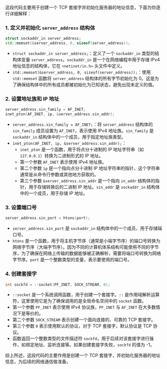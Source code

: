 这段代码主要用于创建一个 TCP 套接字并初始化服务器的地址信息，下面为你逐行详细解释：

### 1. 定义并初始化 `server_address` 结构体
```cpp
struct sockaddr_in server_address;
std::memset(&server_address, 0, sizeof(server_address));
```
- `struct sockaddr_in server_address;`：定义了一个 `sockaddr_in` 类型的结构体变量 `server_address`。`sockaddr_in` 是一个在网络编程中用于存储 IPv4 地址信息的结构体，它在 `<netinet/in.h>` 头文件中定义。
- `std::memset(&server_address, 0, sizeof(server_address));`：使用 `std::memset` 函数将 `server_address` 结构体的所有字节初始化为 0。这是为了确保结构体中的所有成员都被初始化为已知状态，避免出现未定义的值。

### 2. 设置地址族和 IP 地址
```cpp
server_address.sin_family = AF_INET;
inet_pton(AF_INET, ip, &server_address.sin_addr);
```
- `server_address.sin_family = AF_INET;`：将 `server_address` 结构体的 `sin_family` 成员设置为 `AF_INET`，表示使用 IPv4 地址族。`sin_family` 是 `sockaddr_in` 结构体中的一个成员，用于指定地址族类型。
- `inet_pton(AF_INET, ip, &server_address.sin_addr);`：
    - `inet_pton` 是一个函数，用于将点分十进制的 IP 地址字符串（如 `127.0.0.1`）转换为二进制形式的 IP 地址。
    - 第一个参数 `AF_INET` 表示使用 IPv4 地址族。
    - 第二个参数 `ip` 是一个指向点分十进制 IP 地址字符串的指针，这个字符串通常是从命令行参数或其他地方获取的。
    - 第三个参数 `&server_address.sin_addr` 是一个指向 `in_addr` 结构体的指针，用于存储转换后的二进制 IP 地址。`sin_addr` 是 `sockaddr_in` 结构体中的一个成员，用于存储 IP 地址。

### 3. 设置端口号
```cpp
server_address.sin_port = htons(port);
```
- `server_address.sin_port` 是 `sockaddr_in` 结构体中的一个成员，用于存储端口号。
- `htons` 是一个函数，用于将主机字节序（通常是小端字节序）的端口号转换为网络字节序（大端字节序）。因为不同的计算机体系结构可能使用不同的字节序，为了确保在网络上传输的数据能够被正确解析，需要将端口号转换为网络字节序。`port` 是一个整数类型的变量，表示要使用的端口号。

### 4. 创建套接字
```cpp
int sockfd = ::socket(PF_INET, SOCK_STREAM, 0);
```
- `::socket` 是一个系统调用函数，用于创建一个套接字。`::` 是作用域解析运算符，这里使用它是为了确保调用的是全局命名空间中的 `socket` 函数。
- 第一个参数 `PF_INET` 表示使用 IPv4 协议族，`PF_INET` 与 `AF_INET` 在大多数情况下是等价的。
- 第二个参数 `SOCK_STREAM` 表示创建一个面向连接的、可靠的 TCP 套接字。
- 第三个参数 `0` 表示使用默认的协议，对于 TCP 套接字，默认协议是 TCP 协议。
- 函数返回一个整数类型的文件描述符 `sockfd`，用于后续对该套接字进行操作，如绑定地址、监听连接等。如果创建套接字失败，`sockfd` 的值为 -1。

综上所述，这段代码的主要作用是创建一个 TCP 套接字，并初始化服务器的地址信息，为后续的网络通信做准备。